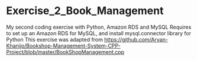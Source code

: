 # Exercise_2_Book_Management
My second coding exercise with Python, Amazon RDS and MySQL
Requires to set up an Amazon RDS for MySQL, and install mysql.connector library for Python
This exercise was adapted from https://github.com/Aryan-Khanijo/Bookshop-Management-System-CPP-Project/blob/master/BookShopManagement.cpp

